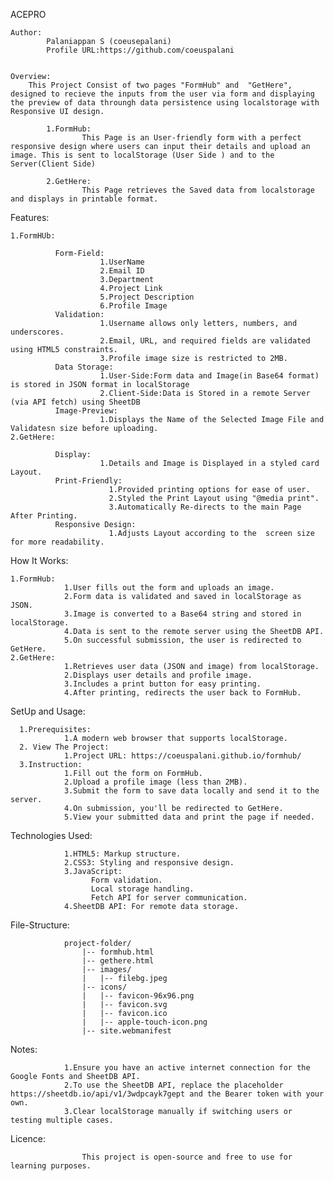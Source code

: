 ACEPRO

	Author:
			Palaniappan S (coeusepalani)
	 		Profile URL:https://github.com/coeuspalani


	Overview:
		This Project Consist of two pages "FormHub" and  "GetHere", designed to recieve the inputs from the user via form and displaying the preview of data throungh data persistence using localstorage with Responsive UI design.
		 
			1.FormHub:
            		This Page is an User-friendly form with a perfect responsive design where users can input their details and upload an image. This is sent to localStorage (User Side ) and to the Server(Client Side)

			2.GetHere:
          			This Page retrieves the Saved data from localstorage and displays in printable format.


Features:

	1.FormHUb:

              Form-Field:
                        1.UserName
                        2.Email ID
                        3.Department
                        4.Project Link
                        5.Project Description
                        6.Profile Image        
              Validation:
                        1.Username allows only letters, numbers, and underscores.
                        2.Email, URL, and required fields are validated using HTML5 constraints.
                        3.Profile image size is restricted to 2MB.      
              Data Storage:
                        1.User-Side:Form data and Image(in Base64 format) is stored in JSON format in localStorage
                        2.Client-Side:Data is Stored in a remote Server (via API fetch) using SheetDB  
              Image-Preview:
                        1.Displays the Name of the Selected Image File and Validatesn size before uploading.
	2.GetHere:

              Display:
                        1.Details and Image is Displayed in a styled card Layout.
              Print-Friendly:
                          1.Provided printing options for ease of user.
                          2.Styled the Print Layout using "@media print".
                          3.Automatically Re-directs to the main Page After Printing.
              Responsive Design:
                          1.Adjusts Layout according to the  screen size for more readability.


How It Works:

    1.FormHub:
                1.User fills out the form and uploads an image.
                2.Form data is validated and saved in localStorage as JSON.
                3.Image is converted to a Base64 string and stored in localStorage.
                4.Data is sent to the remote server using the SheetDB API.
                5.On successful submission, the user is redirected to GetHere.
    2.GetHere:
                1.Retrieves user data (JSON and image) from localStorage.
                2.Displays user details and profile image.
                3.Includes a print button for easy printing.
                4.After printing, redirects the user back to FormHub.


SetUp and Usage:

      1.Prerequisites:
                1.A modern web browser that supports localStorage.
      2. View The Project:
                1.Project URL: https://coeuspalani.github.io/formhub/
      3.Instruction:
                1.Fill out the form on FormHub.
                2.Upload a profile image (less than 2MB).
                3.Submit the form to save data locally and send it to the server.
                4.On submission, you'll be redirected to GetHere.
                5.View your submitted data and print the page if needed.
								
Technologies Used:

                1.HTML5: Markup structure.
                2.CSS3: Styling and responsive design.
                3.JavaScript:
                      Form validation.
                      Local storage handling.
                      Fetch API for server communication.
                4.SheetDB API: For remote data storage.
File-Structure:

                project-folder/
                    |-- formhub.html
                    |-- gethere.html
                    |-- images/
                    |   |-- filebg.jpeg
                    |-- icons/
                    |   |-- favicon-96x96.png
                    |   |-- favicon.svg
                    |   |-- favicon.ico
                    |   |-- apple-touch-icon.png
                    |-- site.webmanifest  
Notes:

                1.Ensure you have an active internet connection for the Google Fonts and SheetDB API.
                2.To use the SheetDB API, replace the placeholder https://sheetdb.io/api/v1/3wdpcayk7gept and the Bearer token with your own.
                3.Clear localStorage manually if switching users or testing multiple cases.
Licence:

          			This project is open-source and free to use for learning purposes.


                          
